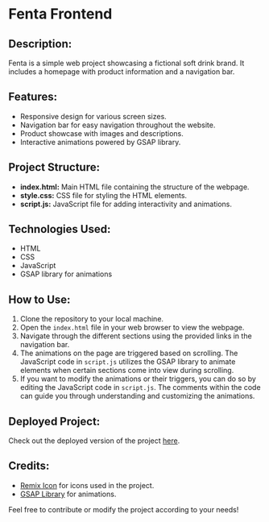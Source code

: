 # Fenta Frontend

## Description:
Fenta is a simple web project showcasing a fictional soft drink brand. It includes a homepage with product information and a navigation bar.

## Features:
- Responsive design for various screen sizes.
- Navigation bar for easy navigation throughout the website.
- Product showcase with images and descriptions.
- Interactive animations powered by GSAP library.

## Project Structure:
- **index.html:** Main HTML file containing the structure of the webpage.
- **style.css:** CSS file for styling the HTML elements.
- **script.js:** JavaScript file for adding interactivity and animations.

## Technologies Used:
- HTML
- CSS
- JavaScript
- GSAP library for animations

## How to Use:
1. Clone the repository to your local machine.
2. Open the `index.html` file in your web browser to view the webpage.
3. Navigate through the different sections using the provided links in the navigation bar.
4. The animations on the page are triggered based on scrolling. The JavaScript code in `script.js` utilizes the GSAP library to animate elements when certain sections come into view during scrolling.
5. If you want to modify the animations or their triggers, you can do so by editing the JavaScript code in `script.js`. The comments within the code can guide you through understanding and customizing the animations.

## Deployed Project:
Check out the deployed version of the project [here]([https://your_deployed_project_link_here](http://hackthon.me/Fanta_fontend/)).

## Credits:
- [Remix Icon](https://remixicon.com/) for icons used in the project.
- [GSAP Library](https://greensock.com/gsap/) for animations.

Feel free to contribute or modify the project according to your needs!
